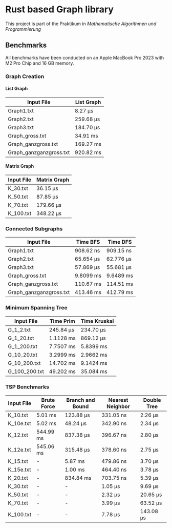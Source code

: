 # Rust based Graph library

This project is part of the Praktikum in _Mathematische Algorithmen und Programmierung_

## Benchmarks

All benchmarks have been conducted on an Apple MacBook Pro 2023 with M2 Pro Chip and 16 GB memory.

### Graph Creation

#### List Graph

| Input File              | List Graph |
| ----------------------- | ---------- |
| Graph1.txt              | 8.27 µs    |
| Graph2.txt              | 259.68 µs  |
| Graph3.txt              | 184.70 µs  |
| Graph_gross.txt         | 34.91 ms   |
| Graph_ganzgross.txt     | 169.27 ms  |
| Graph_ganzganzgross.txt | 920.82 ms  |

#### Matrix Graph

| Input File | Matrix Graph |
| ---------- | ------------ |
| K_30.txt   | 36.15 µs     |
| K_50.txt   | 87.85 µs     |
| K_70.txt   | 179.66 µs    |
| K_100.txt  | 348.22 µs    |

### Connected Subgraphs

| Input File              | Time BFS  | Time DFS  |
| ----------------------- | --------- | --------- |
| Graph1.txt              | 908.62 ns | 909.15 ns |
| Graph2.txt              | 65.654 µs | 62.776 µs |
| Graph3.txt              | 57.869 µs | 55.681 µs |
| Graph_gross.txt         | 9.8099 ms | 9.6489 ms |
| Graph_ganzgross.txt     | 110.67 ms | 114.51 ms |
| Graph_ganzganzgross.txt | 413.46 ms | 412.79 ms |

### Minimum Spanning Tree

| Input File    | Time Prim | Time Kruskal |
| ------------- | --------- | ------------ |
| G_1_2.txt     | 245.84 µs | 234.70 µs    |
| G_1_20.txt    | 1.1128 ms | 869.12 µs    |
| G_1_200.txt   | 7.7507 ms | 5.8399 ms    |
| G_10_20.txt   | 3.2999 ms | 2.9662 ms    |
| G_10_200.txt  | 14.702 ms | 9.1424 ms    |
| G_100_200.txt | 49.202 ms | 35.084 ms    |

### TSP Benchmarks

| Input File | Brute Force | Branch and Bound | Nearest Neighbor | Double Tree |
| ---------- | ----------- | ---------------- | ---------------- | ----------- |
| K_10.txt   | 5.01 ms     | 123.88 µs        | 331.05 ns        | 2.26 µs     |
| K_10e.txt  | 5.02 ms     | 48.24 µs         | 342.90 ns        | 2.34 µs     |
| K_12.txt   | 544.99 ms   | 837.38 µs        | 396.67 ns        | 2.80 µs     |
| K_12e.txt  | 545.06 ms   | 315.48 µs        | 378.60 ns        | 2.75 µs     |
| K_15.txt   | -           | 5.87 ms          | 479.86 ns        | 3.70 µs     |
| K_15e.txt  | -           | 1.00 ms          | 464.40 ns        | 3.78 µs     |
| K_20.txt   | -           | 834.84 ms        | 703.75 ns        | 5.39 µs     |
| K_30.txt   | -           | -                | 1.05 µs          | 9.69 µs     |
| K_50.txt   | -           | -                | 2.32 µs          | 20.65 µs    |
| K_70.txt   | -           | -                | 3.99 µs          | 63.52 µs    |
| K_100.txt  | -           | -                | 7.78 µs          | 143.08 µs   |
